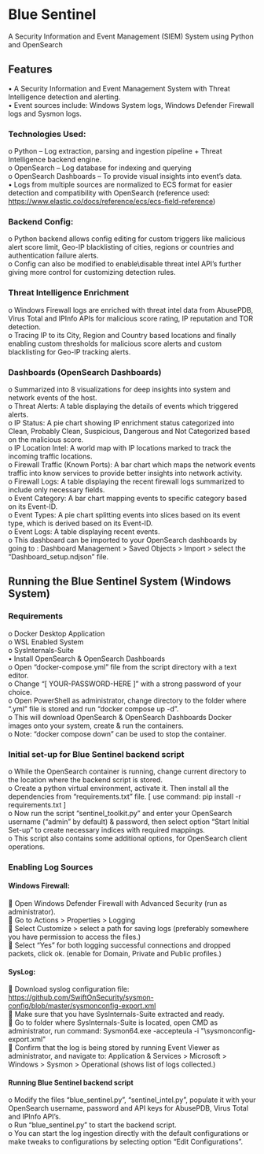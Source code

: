 # Blue Sentinel
A Security Information and Event Management (SIEM) System using Python and OpenSearch
## Features
•	A Security Information and Event Management System with Threat Intelligence detection and alerting.  
•	Event sources include: Windows System logs, Windows Defender Firewall logs and Sysmon logs.  
### Technologies Used:  
o	Python – Log extraction, parsing and ingestion pipeline + Threat Intelligence backend engine.  
o	OpenSearch – Log database for indexing and querying  
o	OpenSearch Dashboards – To provide visual insights into event’s data.  
•	Logs from multiple sources are normalized to ECS format for easier detection and compatibility with OpenSearch (reference used: https://www.elastic.co/docs/reference/ecs/ecs-field-reference)  
### Backend Config:  
o	Python backend allows config editing for custom triggers like malicious alert score limit, Geo-IP blacklisting of cities, regions or countries and authentication failure alerts.  
o	Config can also be modified to enable\disable threat intel API’s further giving more control for customizing detection rules.    
### Threat Intelligence Enrichment  
o	Windows Firewall logs are enriched with threat intel data from AbusePDB, Virus Total and IPInfo APIs for malicious score rating, IP reputation and TOR detection.  
o	Tracing IP to its City, Region and Country based locations and finally enabling custom thresholds for malicious score alerts and custom blacklisting for Geo-IP tracking alerts.  
### Dashboards (OpenSearch Dashboards)  
o	Summarized into 8 visualizations for deep insights into system and network events of the host.  
o	Threat Alerts: A table displaying the details of events which triggered alerts.  
o	IP Status: A pie chart showing IP enrichment status categorized into Clean, Probably Clean, Suspicious, Dangerous and Not Categorized based on the malicious score.  
o	IP Location Intel: A world map with IP locations marked to track the incoming traffic locations.  
o	Firewall Traffic (Known Ports): A bar chart which maps the network events traffic into know services to provide better insights into network activity.  
o	Firewall Logs: A table displaying the recent firewall logs summarized to include only necessary fields.  
o	Event Category: A bar chart mapping events to specific category based on its Event-ID.  
o	Event Types: A pie chart splitting events into slices based on its event type, which is derived based on its Event-ID.  
o	Event Logs: A table displaying recent events.  
o	This dashboard can be imported to your OpenSearch dashboards by going to : Dashboard Management > Saved Objects > Import > select the “Dashboard_setup.ndjson” file.    

## Running the Blue Sentinel System (Windows System)
### Requirements  
o	Docker Desktop Application  
o	WSL Enabled System  
o	SysInternals-Suite  
•	Install OpenSearch & OpenSearch Dashboards  
o	Open “docker-compose.yml” file from the script directory with a text editor.  
o	Change “[ YOUR-PASSWORD-HERE ]” with a strong password of your choice.  
o	Open PowerShell as administrator, change directory to the folder where “.yml” file is stored and run “docker compose up -d”.  
o	This will download OpenSearch & OpenSearch Dashboards Docker images onto your system, create & run the containers.  
o	Note: “docker compose down” can be used to stop the container.  
### Initial set-up for Blue Sentinel backend script  
o	While the OpenSearch container is running, change current directory to the location where the backend script is stored.   
o	Create a python virtual environment, activate it. Then install all the dependencies from “requirements.txt” file. [ use command: pip install -r requirements.txt ]  
o	Now run the script “sentinel_toolkit.py” and enter your OpenSearch username (“admin” by default) & password, then select option “Start Initial Set-up” to create necessary indices with required mappings.   
o	This script also contains some additional options, for OpenSearch client operations.  

### Enabling Log Sources  
#### Windows Firewall:  
	Open Windows Defender Firewall with Advanced Security (run as administrator).  
	Go to Actions > Properties > Logging   
	Select Customize > select a path for saving logs (preferably somewhere you have permission to access the files.)  
	Select “Yes” for both logging successful connections and dropped packets, click ok. (enable for Domain, Private and Public profiles.)  
#### SysLog:  
	Download syslog configuration file: https://github.com/SwiftOnSecurity/sysmon-config/blob/master/sysmonconfig-export.xml  
	Make sure that you have SysInternals-Suite extracted and ready.  
	Go to folder where SysInternals-Suite is located, open CMD as administrator, run command: Sysmon64.exe -accepteula -i "<Path to file>\sysmonconfig-export.xml"  
	Confirm that the log is being stored by running Event Viewer as administrator, and navigate to: Application & Services > Microsoft > Windows > Sysmon > Operational (shows list of logs collected.)   
#### Running Blue Sentinel backend script  
o	Modify the files “blue_sentinel.py”, “sentinel_intel.py”, populate it with your OpenSearch username, password and API keys for AbusePDB, Virus Total and IPInfo API’s.  
o	Run “blue_sentinel.py” to start the backend script.  
o	You can start the log ingestion directly with the default configurations or make tweaks to configurations by selecting option “Edit Configurations”.  

